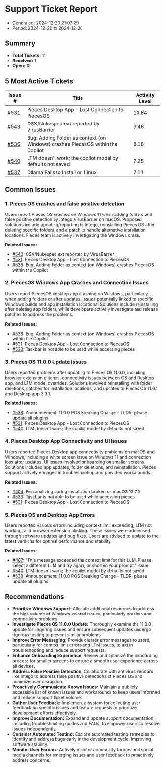 # Support Ticket Report
- Generated: 2024-12-20 21:07:29
- Period: 2024-12-20 to 2024-12-20

## Summary
- **Total Tickets:** 11
- **Resolved:** 1
- **Open:** 10

## 5 Most Active Tickets
| Issue # | Title | Activity Level |
|---------|-------|----------------|
| [#531](https://github.com/pieces-app/support/issues/531) | Pieces Desktop App - Lost Connection to PiecesOS | 10.64 |
| [#543](https://github.com/pieces-app/support/issues/543) | OSX/Nukesped.ext reported by VirusBarrier | 9.46 |
| [#536](https://github.com/pieces-app/support/issues/536) | Bug: Adding Folder as context (on Windows) crashes PiecesOS within the Copilot | 8.18 |
| [#540](https://github.com/pieces-app/support/issues/540) | LTM doesn't work; the copilot model by defaults not saved | 7.25 |
| [#537](https://github.com/pieces-app/support/issues/537) | Ollama Fails to Install on Linux | 7.11 |

## Common Issues
### 1. Pieces OS crashes and false positive detection
Users report Pieces OS crashes on Windows 11 when adding folders and false positive detection by Intego VirusBarrier on macOS.  Proposed solutions include updating/reporting to Intego, reinstalling Pieces OS after deleting specific folders, and a patch to handle alternative installation locations. Pieces team is actively investigating the Windows crash.

**Related Issues:**
- [#543](https://github.com/pieces-app/support/issues/543): OSX/Nukesped.ext reported by VirusBarrier
- [#531](https://github.com/pieces-app/support/issues/531): Pieces Desktop App - Lost Connection to PiecesOS
- [#536](https://github.com/pieces-app/support/issues/536): Bug: Adding Folder as context (on Windows) crashes PiecesOS within the Copilot

### 2. PiecesOS Windows App Crashes and Connection Issues
Users report PiecesOS desktop app crashing on Windows, particularly when adding folders or after updates. Issues potentially linked to specific Windows builds and app installation locations. Solutions include reinstalling after deleting app folders, while developers actively investigate and release patches to address the problems.

**Related Issues:**
- [#536](https://github.com/pieces-app/support/issues/536): Bug: Adding Folder as context (on Windows) crashes PiecesOS within the Copilot
- [#531](https://github.com/pieces-app/support/issues/531): Pieces Desktop App - Lost Connection to PiecesOS
- [#533](https://github.com/pieces-app/support/issues/533): Taskbar is not able to be  used while accessing pieces

### 3. Pieces OS 11.0.0 Update Issues
Users reported problems after updating to Pieces OS 11.0.0, including browser extension glitches, connectivity issues between OS and Desktop app, and LTM model overrides. Solutions involved reinstalling with folder deletions, patches for installation locations, and updates to Pieces OS 11.0.1 and Desktop app 3.3.1.

**Related Issues:**
- [#538](https://github.com/pieces-app/support/issues/538): Announcement: 11.0.0 POS Breaking Change - TLDR: please update all plugins
- [#531](https://github.com/pieces-app/support/issues/531): Pieces Desktop App - Lost Connection to PiecesOS
- [#540](https://github.com/pieces-app/support/issues/540): LTM doesn't work; the copilot model by defaults not saved

### 4. Pieces Desktop App Connectivity and UI Issues
Users reported Pieces Desktop app connectivity problems on macOS and Windows, including a white screen issue on Windows 11 and connection loss after updates. UI issues involved onboarding on smaller screens. Solutions included app updates, folder deletions, and reinstallation. Pieces support actively engaged in troubleshooting and provided workarounds.

**Related Issues:**
- [#504](https://github.com/pieces-app/support/issues/504): Personalizing during installation broken on macOS 12.7.6
- [#533](https://github.com/pieces-app/support/issues/533): Taskbar is not able to be  used while accessing pieces
- [#531](https://github.com/pieces-app/support/issues/531): Pieces Desktop App - Lost Connection to PiecesOS

### 5. Pieces OS and Desktop App Errors
Users reported various errors including context limit exceeding, LTM not working, and browser extension blinking. These issues were addressed through software updates and bug fixes. Users are advised to update to the latest versions for optimal performance and stability.

**Related Issues:**
- [#487](https://github.com/pieces-app/support/issues/487): "This message exceeded the context limit for this LLM. Please select a different LLM and try again, or shorten your prompt." issue
- [#540](https://github.com/pieces-app/support/issues/540): LTM doesn't work; the copilot model by defaults not saved
- [#538](https://github.com/pieces-app/support/issues/538): Announcement: 11.0.0 POS Breaking Change - TLDR: please update all plugins


## Recommendations
- **Prioritize Windows Support:** Allocate additional resources to address the high volume of Windows-related issues, particularly crashes and connectivity problems.
- **Investigate Pieces OS 11.0.0 Update:** Thoroughly examine the 11.0.0 update for lingering issues and ensure subsequent updates undergo rigorous testing to prevent similar problems.
- **Improve Error Messaging:** Provide clearer error messages to users, particularly for context limit errors and LTM issues, to aid in troubleshooting and reduce support requests.
- **Enhance Onboarding Experience:** Review and optimize the onboarding process for smaller screens to ensure a smooth user experience across all devices.
- **Address False Positive Detection:** Collaborate with antivirus vendors like Intego to address false positive detections of Pieces OS and minimize user disruption.
- **Proactively Communicate Known Issues:** Maintain a publicly accessible list of known issues and workarounds to keep users informed and reduce support ticket volume.
- **Gather User Feedback:** Implement a system for collecting user feedback on specific issues and feature requests to prioritize development efforts effectively.
- **Improve Documentation:** Expand and update support documentation, including troubleshooting guides and FAQs, to empower users to resolve issues independently.
- **Consider Automated Testing:** Explore automated testing strategies to identify and address bugs early in the development cycle, improving software stability.
- **Monitor User Forums:** Actively monitor community forums and social media channels for emerging issues and user feedback to proactively address concerns.
